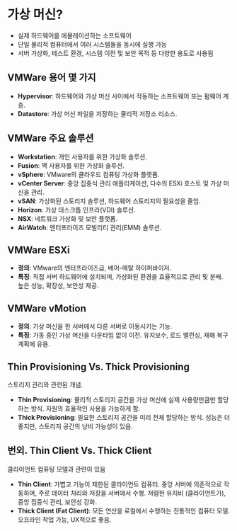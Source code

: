 # 가상 머신?
- 실제 하드웨어를 에뮬레이션하는 소프트웨어
- 단일 물리적 컴퓨터에서 여러 시스템들을 동시에 실행 가능 
- 서버 가상화, 테스트 환경, 시스템 이전 및 보안 목적 등 다양한 용도로 사용됨

## VMWare 용어 몇 가지 
- **Hypervisor**: 하드웨어와 가상 머신 사이에서 작동하는 소프트웨어 또는 펌웨어 계층. 
- **Datastore**: 가상 머신 파일을 저장하는 물리적 저장소 리소스.

## VMWare 주요 솔루션
- **Workstation**: 개인 사용자를 위한 가상화 솔루션.
- **Fusion**: 맥 사용자를 위한 가상화 솔루션.
- **vSphere**: VMware의 클라우드 컴퓨팅 가상화 플랫폼. 
- **vCenter Server**: 중앙 집중식 관리 애플리케이션, 다수의 ESXi 호스트 및 가상 머신을 관리.
- **vSAN**: 가상화된 스토리지 솔루션, 하드웨어 스토리지의 필요성을 줄임.
- **Horizon**: 가상 데스크톱 인프라(VDI) 솔루션.
- **NSX**: 네트워크 가상화 및 보안 플랫폼.
- **AirWatch**: 엔터프라이즈 모빌리티 관리(EMM) 솔루션.

## VMWare ESXi
- **정의**: VMware의 엔터프라이즈급, 베어-메탈 하이퍼바이저.
- **특징**: 직접 서버 하드웨어에 설치되며, 가상화된 환경을 효율적으로 관리 및 분배. 높은 성능, 확장성, 보안성 제공.

## VMWare vMotion
- **정의**: 가상 머신을 한 서버에서 다른 서버로 이동시키는 기능.
- **특징**: 가동 중인 가상 머신을 다운타임 없이 이전. 유지보수, 로드 밸런싱, 재해 복구 계획에 유용.

## Thin Provisioning Vs. Thick Provisioning
스토리지 관리와 관련된 개념.
- **Thin Provisioning**: 물리적 스토리지 공간을 가상 머신에 실제 사용량만큼만 할당하는 방식. 자원의 효율적인 사용을 가능하게 함.
- **Thick Provisioning**: 필요한 스토리지 공간을 미리 전체 할당하는 방식. 성능은 더 좋지만, 스토리지 공간의 낭비 가능성이 있음.

## 번외. Thin Client Vs. Thick Client
클라이언트 컴퓨팅 모델과 관련이 있음
- **Thin Client**: 가볍고 기능이 제한된 클라이언트 컴퓨터. 중앙 서버에 의존적으로 작동하며, 주로 데이터 처리와 저장을 서버에서 수행. 저렴한 유지비 (클라이언트가), 중앙 집중식 관리, 보안성 강화.
- **Thick Client (Fat Client)**: 모든 연산을 로컬에서 수행하는 전통적인 컴퓨터 모델. 오프라인 작업 가능, UX적으로 좋음.

